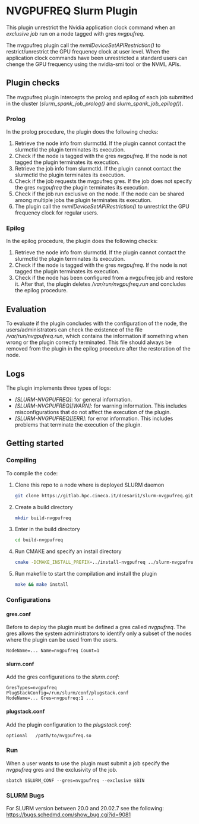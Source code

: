 # NVGPUFREQ Slurm Plugin
This plugin unrestrict the Nvidia application clock command when an _exclusive job_ run on a node tagged with gres _nvgpufreq_.

The nvgpufreq plugin call the _nvmlDeviceSetAPIRestriction()_ to restrict/unrestrict the GPU frequency clock at user level. When the application clock commands have been unrestricted a standard users can chenge the GPU frequency using the nvidia-smi tool or the NVML APIs.

## Plugin checks
The nvgpufreq plugin intercepts the prolog and epilog of each job submitted in the cluster (_slurm_spank_job_prolog()_ and _slurm_spank_job_epilog()_).

### Prolog
In the prolog procedure, the plugin does the following checks:

1. Retrieve the node info from slurmctld. If the plugin cannot contact the slurmctld the plugin terminates its execution.
2. Check if the node is tagged with the gres _nvgpufreq_. If the node is not tagged the plugin terminates its execution.
3. Retrieve the job info from slurmctld. If the plugin cannot contact the slurmctld the plugin terminates its execution.
4. Check if the job requests the nvgpufreq gres. If the job does not specify the gres _nvgpufreq_ the plugin terminates its execution.
5. Check if the job run exclusive on the node. If the node can be shared among multiple jobs the plugin terminates its execution.
6. The plugin call the _nvmlDeviceSetAPIRestriction()_ to unrestrict the GPU frequency clock for regular users.

### Epilog
In the epilog procedure, the plugin does the following checks:

1. Retrieve the node info from slurmctld. If the plugin cannot contact the slurmctld the plugin terminates its execution.
2. Check if the node is tagged with the gres _nvgpufreq_. If the node is not tagged the plugin terminates its execution.
3. Check if the node has been configured from a nvgpufreq job and restore it. After that, the plugin deletes _/var/run/nvgpufreq.run_ and concludes the epilog procedure.

## Evaluation
To evaluate if the plugin concludes with the configuration of the node, the users/administrators can check the existence of the file _/var/run/nvgpufreq.run_, which contains the information if something when wrong or the plugin correctly terminated. This file should always be removed from the plugin in the epilog procedure after the restoration of the node.

## Logs
The plugin implements three types of logs:
* _[SLURM-NVGPUFREQ]_: for general information.
* _[SLURM-NVGPUFREQ][WARN]_: for warning information. This includes misconfigurations that do not affect the execution of the plugin.
* _[SLURM-NVGPUFREQ][ERR]_: for error information. This includes problems that terminate the execution of the plugin.

## Getting started
### Compiling
To compile the code:
1. Clone this repo to a node where is deployed SLURM daemon
    ```bash
    git clone https://gitlab.hpc.cineca.it/dcesari1/slurm-nvgpufreq.git
    ```
2. Create a build directory
    ```bash
    mkdir build-nvgpufreq
    ```
3. Enter in the build directory
    ```bash
    cd build-nvgpufreq
    ```
4. Run CMAKE and specify an install directory
    ```bash
    cmake -DCMAKE_INSTALL_PREFIX=../install-nvgpufreq ../slurm-nvgpufreq
    ```
5. Run makefile to start the compilation and install the plugin
    ```bash
    make && make install
    ```
### Configurations
#### gres.conf
Before to deploy the plugin must be defined a gres called _nvgpufreq_. The gres allows the system administrators to identify only a subset of the nodes where the plugin can be used from the users.
```
NodeName=... Name=nvgpufreq Count=1
```
#### slurm.conf
Add the gres configurations to the _slurm.conf_:
```
GresTypes=nvgpufreq
PlugStackConfig=/run/slurm/conf/plugstack.conf
NodeName=... Gres=nvgpufreq:1 ...
```
#### plugstack.conf
Add the plugin configuration to the _plugstack.conf_:
```
optional   /path/to/nvgpufreq.so
```
### Run
When a user wants to use the plugin must submit a job specify the _nvgpufreq_ gres and the exclusivity of the job.
```
sbatch $SLURM_CONF --gres=nvgpufreq --exclusive $BIN
```
### SLURM Bugs
For SLURM version between 20.0 and 20.02.7 see the following: https://bugs.schedmd.com/show_bug.cgi?id=9081
